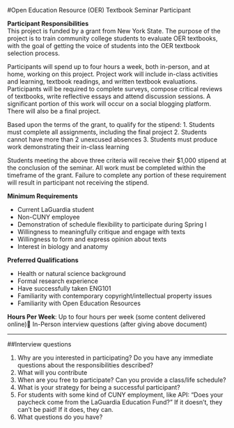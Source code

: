 #Open Education Resource (OER) Textbook Seminar Participant

**Participant Responsibilities**  
This project is funded by a grant from New York State. The purpose of the project is to train community college students to evaluate OER textbooks, with the goal of getting the voice of students into the OER textbook selection process.

Participants will spend up to four hours a week, both in-person, and at home, working on this project. Project work will include in-class activities and learning, textbook readings, and written textbook evaluations. Participants will be required to complete surveys, compose critical reviews of textbooks, write reflective essays and attend discussion sessions. A significant portion of this work will occur on a social blogging platform. There will also be a final project. 

Based upon the terms of the grant, to qualify for the stipend:
	1. Students must complete all assignments, including the final project
	2. Students cannot have more than 2 unexcused absences
	3. Students must produce work demonstrating their in-class learning

Students meeting the above three criteria will receive their $1,000 stipend at the conclusion of the seminar. All work must be completed within the timeframe of the grant. Failure to complete any portion of these requirement will result in participant not receiving the stipend.

**Minimum Requirements**  
* Current LaGuardia student
* Non-CUNY employee
* Demonstration of schedule flexibility to participate during Spring I
* Willingness to meaningfully critique and engage with texts
* Willingness to form and express opinion about texts
* Interest in biology and anatomy

**Preferred Qualifications** 
* Health or natural science background
* Formal research experience
* Have successfully taken ENG101
* Familiarity with contemporary copyright/intellectual property issues
* Familiarity with Open Education Resources

**Hours Per Week**: Up to four hours per week (some content delivered online)
In-Person interview questions (after giving above document)

---

##Interview questions

1. Why are you interested in participating? Do you have any immediate questions about the responsibilities described?
2. What will you contribute
3. When are you free to participate? Can you provide a class/life schedule?
4. What is your strategy for being a successful participant?
5. For students with some kind of CUNY employment, like API: “Does your paycheck come from the LaGuardia Education Fund?” If it doesn’t, they can’t be paid! If it does, they can.
6. What questions do you have?